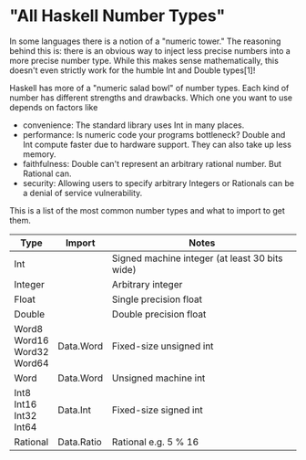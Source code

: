 # "All Haskell Number Types"

In some languages there is a notion of a "numeric tower." The reasoning behind
this is: there is an obvious way to inject less precise numbers into a more
precise number type. While this makes sense mathematically, this doesn't
even strictly work for the humble Int and Double types[1]!

Haskell has more of a "numeric salad bowl" of number types. Each kind of
number has different strengths and drawbacks. Which one you want to use depends
on factors like

- convenience: The standard library uses Int in many places.
- performance: Is numeric code your programs bottleneck? Double and Int compute
faster due to hardware support. They can also take up less memory.
- faithfulness: Double can't represent an arbitrary rational number. But Rational can.
- security: Allowing users to specify arbitrary Integers or Rationals can be
a denial of service vulnerability.

This is a list of the most common number types and what to import to get them.

|Type |Import |Notes|
|-----|-------|-----|
|Int  ||Signed machine integer (at least 30 bits wide)|
|Integer ||Arbitrary integer|
|Float ||Single precision float|
|Double ||Double precision float|
|Word8<br>Word16<br>Word32<br>Word64|Data.Word|Fixed-size unsigned int|
|Word|Data.Word|Unsigned machine int|
|Int8<br>Int16<br>Int32<br>Int64|Data.Int|Fixed-size signed int|
|Rational |Data.Ratio|Rational e.g. 5 % 16|
